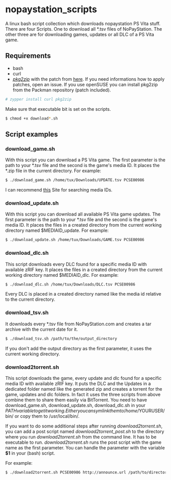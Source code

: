 # nopaystation_scripts

A linux bash script collection which downloads nopaystation PS Vita stuff.
There are four Scripts. One to download all \*.tsv files of NoPayStation. The other three are for downloading games, updates or all DLC of a PS Vita game.

## Requirements
* bash
* curl
* [*pkg2zip*](https://github.com/mmozeiko/pkg2zip) with the patch from [here](https://github.com/mmozeiko/pkg2zip/pull/16.patch). If you need informations how to apply patches, open an issue.
If you use openSUSE you can install pkg2zip from the Packman repository (patch included).
```bash
# zypper install curl pkg2zip
```
Make sure that executable bit is set on the scripts.
```bash
$ chmod +x download*.sh
```

## Script examples

### download_game.sh
With this script you can download a PS Vita game.
The first parameter is the path to your \*.tsv file and the second is the game's media ID.
It places the \*.zip file in the current directory.
For example:
```bash
$ ./download_game.sh /home/tux/Downloads/UPDATE.tsv PCSE00986
```
I can recommend [this](http://renascene.com/psv/) Site for searching media IDs.

### download_update.sh
With this script you can download all available PS Vita game updates.
The first parameter is the path to your \*.tsv file and the second is the game's media ID.
It places the files in a created directory from the current working directory named $MEDIAID\_update.
For example:
```bash
$ ./download_update.sh /home/tux/Downloads/GAME.tsv PCSE00986
```

### download_dlc.sh
This script downloads every DLC found for a specific media ID with available zRIF key.
It places the files in a created directory from the current working directory named $MEDIAID\_dlc.
For example:
```bash
$ ./download_dlc.sh /home/tux/Downloads/DLC.tsv PCSE00986
```
Every DLC is placed in a created directory named like the media id relative to the current directory.

### download_tsv.sh
It downloads every \*.tsv file from NoPayStation.com and creates a tar archive with the current date for it.
```bash
$ ./download_tsv.sh /path/to/the/output_directory
```
If you don't add the output directory as the first parameter, it uses the current working directory.

### download2torrent.sh
This script downloads the game, every update and dlc found for a specific media ID with available zRIF key.
It puts the DLC and the Updates in a dedicated folder named like the generated zip and creates a torrent for the game, updates and dlc folders.
In fact it uses the three scripts from above combine them to share them easily via BitTorrent. You need to have download\_game.sh, download\_update.sh, download\_dlc.sh in your $PATH variable to get it working. 
Either you can symlink them to /home/$YOURUSER/bin/ or copy them to /usr/local/bin/.

If you want to do some additional steps after running *download2torrent.sh*, you can add a post script named *download2torrent_post.sh* to the directory where you run *download2torrent.sh* from the command line.
It has to be executable to run. *download2torrent.sh* runs the post script with the game name as the first parameter.
You can handle the parameter with the variable **$1** in your (bash) script.

For example:
```bash
$ ./download2torrent.sh PCSE00986 http://announce.url /path/to/directory/containing/the/tsv/files
```
